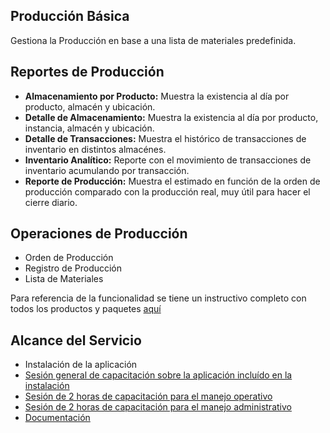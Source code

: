 ## Producción Básica
Gestiona la Producción en base a una lista de materiales predefinida.

## Reportes de Producción

- **Almacenamiento por Producto:** Muestra la existencia al día por producto, almacén y ubicación.
- **Detalle de Almacenamiento:** Muestra la existencia al día por producto, instancia, almacén y ubicación.
- **Detalle de Transacciones:** Muestra el histórico de transacciones de inventario en distintos almacénes.
- **Inventario Analítico:** Reporte con el movimiento de transacciones de inventario acumulando por transacción.
- **Reporte de Producción:** Muestra el estimado en función de la orden de producción comparado con la producción real, muy útil para hacer el cierre diario.

## Operaciones de Producción
- Orden de Producción
- Registro de Producción
- Lista de Materiales


Para referencia de la funcionalidad se tiene un instructivo completo con todos los productos y paquetes [aquí](https://docs.erpya.com/adempiere/production-management/index.html#gestion-de-produccion)

## Alcance del Servicio
- Instalación de la aplicación
- [Sesión general de capacitación sobre la aplicación incluído en la instalación](../learning/training-session.md)
- [Sesión de 2 horas de capacitación para el manejo operativo](../learning/training-session.md)
- [Sesión de 2 horas de capacitación para el manejo administrativo](../learning/training-session.md)
- [Documentación](https://docs.erpya.com/adempiere/production-management/index.html#gestion-de-produccion)
